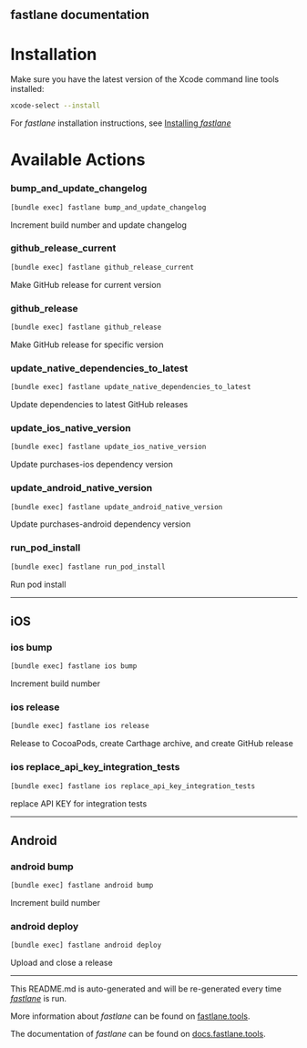 fastlane documentation
----

# Installation

Make sure you have the latest version of the Xcode command line tools installed:

```sh
xcode-select --install
```

For _fastlane_ installation instructions, see [Installing _fastlane_](https://docs.fastlane.tools/#installing-fastlane)

# Available Actions

### bump_and_update_changelog

```sh
[bundle exec] fastlane bump_and_update_changelog
```

Increment build number and update changelog

### github_release_current

```sh
[bundle exec] fastlane github_release_current
```

Make GitHub release for current version

### github_release

```sh
[bundle exec] fastlane github_release
```

Make GitHub release for specific version

### update_native_dependencies_to_latest

```sh
[bundle exec] fastlane update_native_dependencies_to_latest
```

Update dependencies to latest GitHub releases

### update_ios_native_version

```sh
[bundle exec] fastlane update_ios_native_version
```

Update purchases-ios dependency version

### update_android_native_version

```sh
[bundle exec] fastlane update_android_native_version
```

Update purchases-android dependency version

### run_pod_install

```sh
[bundle exec] fastlane run_pod_install
```

Run pod install

----


## iOS

### ios bump

```sh
[bundle exec] fastlane ios bump
```

Increment build number

### ios release

```sh
[bundle exec] fastlane ios release
```

Release to CocoaPods, create Carthage archive, and create GitHub release

### ios replace_api_key_integration_tests

```sh
[bundle exec] fastlane ios replace_api_key_integration_tests
```

replace API KEY for integration tests

----


## Android

### android bump

```sh
[bundle exec] fastlane android bump
```

Increment build number

### android deploy

```sh
[bundle exec] fastlane android deploy
```

Upload and close a release

----

This README.md is auto-generated and will be re-generated every time [_fastlane_](https://fastlane.tools) is run.

More information about _fastlane_ can be found on [fastlane.tools](https://fastlane.tools).

The documentation of _fastlane_ can be found on [docs.fastlane.tools](https://docs.fastlane.tools).
